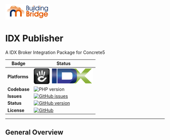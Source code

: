 ![IDX Publisher](.github/buildingbridge-50.png)

# IDX Publisher

A IDX Broker Integration Package for Concrete5

Badge | Status
--- | ---
**Platforms** | ![Concrete5](.github/concrete-50.png) ![IDX Broker](.github/IDX-50.png)
**Codebase** | ![PHP version](https://img.shields.io/badge/PHP-7.0%20%2B-green.svg?style=plastic&logo=php&logoColor=white)
**Issues** | [![GitHub issues](https://img.shields.io/badge/Issues-View-orange.svg?style=plastic&logo=github&logoColor=white)](https://github.com/BuildingBridge/IDX_Publisher/issues)
**Status** | [![GitHub version](https://img.shields.io/badge/Active-Development-orange.svg?style=plastic&logo=github&logoColor=white)](https://github.com/BuildingBridge/IDX_Publisher/releases)
**License** | [![GitHub](https://img.shields.io/badge/license-NRF-green.svg?style=plastic)]()
---

**General Overview**
---
